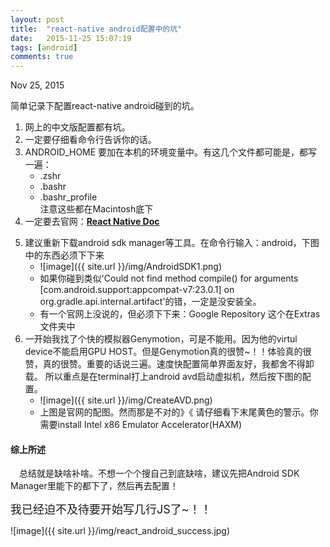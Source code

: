 ```yaml
---
layout: post
title:  "react-native android配置中的坑"
date:   2015-11-25 15:07:19
tags: [android]
comments: true
---
```

Nov 25, 2015

简单记录下配置react-native android碰到的坑。

1. 网上的中文版配置都有坑。
2. 一定要仔细看命令行告诉你的话。
3. ANDROID_HOME 要加在本机的环境变量中。有这几个文件都可能是，都写一遍：
   + .zshr
   + .bashr
   + .bashr_profile  
   注意这些都在Macintosh底下
4. 一定要去官网：__[React Native Doc](https://facebook.github.io/react-native/docs/getting-started.html)__

<!--more-->

5. 建议重新下载android sdk manager等工具。在命令行输入：android，下图中的东西必须下下来
   + ![image]({{ site.url }}/img/AndroidSDK1.png)
   + 如果你碰到类似'Could not find method compile() for arguments [com.android.support:appcompat-v7:23.0.1] on org.gradle.api.internal.artifact'的错，一定是没安装全。
   + 有一个官网上没说的，但必须下下来：Google Repository 这个在Extras文件夹中
6. 一开始我找了个快的模拟器Genymotion，可是不能用。因为他的virtul device不能启用GPU HOST。但是Genymotion真的很赞~！！体验真的很赞，真的很赞。重要的话说三遍。速度快配置简单界面友好，我都舍不得卸载。
所以重点是在terminal打上android avd启动虚拟机，然后按下图的配置。
   + ![image]({{ site.url }}/img/CreateAVD.png)
   + 上图是官网的配图。然而那是不对的》《 请仔细看下末尾黄色的警示。你需要install Intel x86 Emulator Accelerator(HAXM)
   
#### 综上所述
　总结就是缺啥补啥。不想一个个搜自己到底缺啥，建议先把Android SDK Manager里能下的都下了，然后再去配置！

<font size="4">我已经迫不及待要开始写几行JS了~！！</font>

![image]({{ site.url }}/img/react_android_success.jpg)
